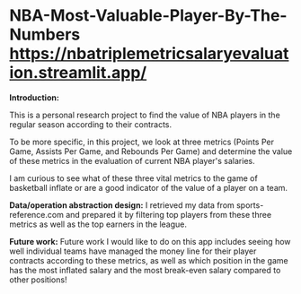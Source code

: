 # NBA-Most-Valuable-Player-By-The-Numbers https://nbatriplemetricsalaryevaluation.streamlit.app/
**Introduction:**

This is a personal research project to find the value of NBA players in the regular season according to their contracts.

To be more specific, in this project, we look at three metrics (Points Per Game, Assists Per Game, and Rebounds Per Game) and determine the value of these metrics in the evaluation of current NBA player's salaries.

I am curious to see what of these three vital metrics to the game of basketball inflate or are a good indicator of the value of a player on a team.

**Data/operation abstraction design:**
I retrieved my data from sports-reference.com and prepared it by filtering top players from these three metrics as well as the top earners in the league.

**Future work:**
Future work I would like to do on this app includes seeing how well individual teams have managed the money line for their player contracts according to these metrics, as well as which position in the game has the most inflated salary and the most break-even salary compared to other positions!
